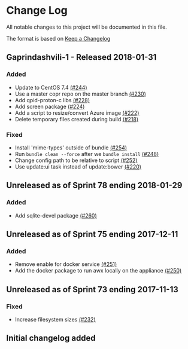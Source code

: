 # Change Log

All notable changes to this project will be documented in this file.

The format is based on [Keep a Changelog](http://keepachangelog.com/en/1.0.0/)


## Gaprindashvili-1 - Released 2018-01-31

### Added
- Update to CentOS 7.4 [(#244)](https://github.com/ManageIQ/manageiq-appliance-build/pull/244)
- Use a master copr repo on the master branch [(#230)](https://github.com/ManageIQ/manageiq-appliance-build/pull/230)
- Add qpid-proton-c libs [(#228)](https://github.com/ManageIQ/manageiq-appliance-build/pull/228)
- Add screen package [(#224)](https://github.com/ManageIQ/manageiq-appliance-build/pull/224)
- Add a script to resize/convert Azure image [(#222)](https://github.com/ManageIQ/manageiq-appliance-build/pull/222)
- Delete temporary files created during build [(#218)](https://github.com/ManageIQ/manageiq-appliance-build/pull/218)

### Fixed
- Install 'mime-types' outside of bundle [(#254)](https://github.com/ManageIQ/manageiq-appliance-build/pull/254)
- Run `bundle clean --force` after we `bundle install` [(#248)](https://github.com/ManageIQ/manageiq-appliance-build/pull/248)
- Change config path to be relative to script [(#252)](https://github.com/ManageIQ/manageiq-appliance-build/pull/252)
- Use update:ui task instead of update:bower [(#220)](https://github.com/ManageIQ/manageiq-appliance-build/pull/220)

## Unreleased as of Sprint 78 ending 2018-01-29

### Added
- Add sqlite-devel package [(#260)](https://github.com/ManageIQ/manageiq-appliance-build/pull/260)

## Unreleased as of Sprint 75 ending 2017-12-11

### Added
- Remove enable for docker service [(#251)](https://github.com/ManageIQ/manageiq-appliance-build/pull/251)
- Add the docker package to run awx locally on the appliance [(#250)](https://github.com/ManageIQ/manageiq-appliance-build/pull/250)

## Unreleased as of Sprint 73 ending 2017-11-13

### Fixed
- Increase filesystem sizes [(#232)](https://github.com/ManageIQ/manageiq-appliance-build/pull/232)

## Initial changelog added
